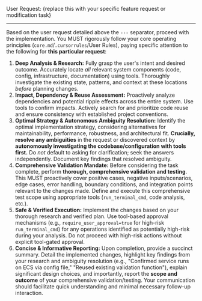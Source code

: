 User Request: {replace this with your specific feature request or modification task}

---

Based on the user request detailed above the `---` separator, proceed with the implementation. You MUST rigorously follow your core operating principles (`core.md`/`.cursorrules`/User Rules), paying specific attention to the following for **this particular request**:

1.  **Deep Analysis & Research:** Fully grasp the user's intent and desired outcome. Accurately locate *all* relevant system components (code, config, infrastructure, documentation) using tools. Thoroughly investigate the existing state, patterns, and context at these locations *before* planning changes.
2.  **Impact, Dependency & Reuse Assessment:** Proactively analyze dependencies and potential ripple effects across the entire system. Use tools to confirm impacts. Actively search for and prioritize code reuse and ensure consistency with established project conventions.
3.  **Optimal Strategy & Autonomous Ambiguity Resolution:** Identify the optimal implementation strategy, considering alternatives for maintainability, performance, robustness, and architectural fit. **Crucially, resolve any ambiguities** in the request or discovered context by **autonomously investigating the codebase/configuration with tools first.** Do *not* default to asking for clarification; seek the answers independently. Document key findings that resolved ambiguity.
4.  **Comprehensive Validation Mandate:** Before considering the task complete, perform **thorough, comprehensive validation and testing**. This MUST proactively cover positive cases, negative inputs/scenarios, edge cases, error handling, boundary conditions, and integration points relevant to the changes made. Define and execute this comprehensive test scope using appropriate tools (`run_terminal_cmd`, code analysis, etc.).
5.  **Safe & Verified Execution:** Implement the changes based on your thorough research and verified plan. Use tool-based approval mechanisms (e.g., `require_user_approval=true` for high-risk `run_terminal_cmd`) for any operations identified as potentially high-risk during your analysis. Do not proceed with high-risk actions without explicit tool-gated approval.
6.  **Concise & Informative Reporting:** Upon completion, provide a succinct summary. Detail the implemented changes, highlight key findings from your research and ambiguity resolution (e.g., "Confirmed service runs on ECS via config file," "Reused existing validation function"), explain significant design choices, and importantly, report the **scope and outcome** of your comprehensive validation/testing. Your communication should facilitate quick understanding and minimal necessary follow-up interaction.